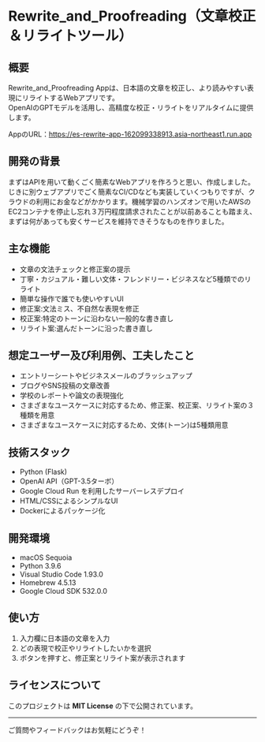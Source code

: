 # Rewrite_and_Proofreading（文章校正＆リライトツール）

## 概要

Rewrite_and_Proofreading Appは、日本語の文章を校正し、より読みやすい表現にリライトするWebアプリです。  
OpenAIのGPTモデルを活用し、高精度な校正・リライトをリアルタイムに提供します。

AppのURL：https://es-rewrite-app-162099338913.asia-northeast1.run.app

## 開発の背景

まずはAPIを用いて動くごく簡素なWebアプリを作ろうと思い、作成しました。
じきに別ウェブアプリでごく簡素なCI/CDなども実装していくつもりですが、クラウドの利用にお金などがかかります。機械学習のハンズオンで用いたAWSのEC2コンテナを停止し忘れ３万円程度請求されたことが以前あることも踏まえ、まずは何があっても安くサービスを維持できそうなものを作りました。

## 主な機能

- 文章の文法チェックと修正案の提示  
- 丁寧・カジュアル・難しい文体・フレンドリー・ビジネスなど5種類でのリライト   
- 簡単な操作で誰でも使いやすいUI
- 修正案:文法ミス、不自然な表現を修正
- 校正案:特定のトーンに沿わない一般的な書き直し
- リライト案:選んだトーンに沿った書き直し

## 想定ユーザー及び利用例、工夫したこと

- エントリーシートやビジネスメールのブラッシュアップ  
- ブログやSNS投稿の文章改善  
- 学校のレポートや論文の表現強化  
- さまざまなユースケースに対応するため、修正案、校正案、リライト案の３種類を用意
- さまざまなユースケースに対応するため、文体(トーン)は5種類用意

## 技術スタック

- Python (Flask)  
- OpenAI API（GPT-3.5ターボ）  
- Google Cloud Run を利用したサーバーレスデプロイ  
- HTML/CSSによるシンプルなUI
- Dockerによるパッケージ化

## 開発環境

- macOS Sequoia  
- Python 3.9.6  
- Visual Studio Code 1.93.0  
- Homebrew 4.5.13  
- Google Cloud SDK 532.0.0  


## 使い方

1. 入力欄に日本語の文章を入力  
2. どの表現で校正やリライトしたいかを選択  
3. ボタンを押すと、修正案とリライト案が表示されます  


## ライセンスについて

このプロジェクトは **MIT License** の下で公開されています。

---

ご質問やフィードバックはお気軽にどうぞ！
